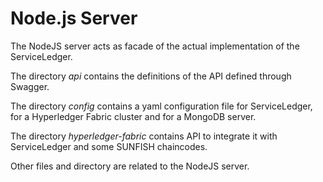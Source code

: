 # Node.js Server

The NodeJS server acts as facade of the actual implementation of the ServiceLedger.

The directory *api* contains the definitions of the API defined through Swagger.

The directory *config* contains a yaml configuration file for ServiceLedger, for a Hyperledger Fabric cluster and for a MongoDB server.

The directory *hyperledger-fabric* contains API to integrate it with ServiceLedger and some SUNFISH chaincodes.

Other files and directory are related to the NodeJS server.